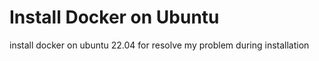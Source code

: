 # Install Docker on Ubuntu
install docker on ubuntu 22.04 for resolve my problem during installation
